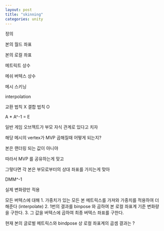 ```yaml
---
layout: post
title: "skinning"
categories: unity
---
```


정의

본의 월드 좌표

본의 로컬 좌표

메트릭트 상수

메쉬 버텍스 상수

메시 스키닝

interpolation


교환 법칙 X
결합 법칙 O

A * A^-1 = E 


일반 게임 오브젝트가 부모 자식 관계로 있다고 치자

해당 메시의 vertex가 MVP 곱해질때 어떻게 되는지?

본은 랜더링 되는 값이 아니야

따라서 MVP 를 공유하는게 맞고

그렇다면 각 본은 부모로부터의 상대 좌표를 가지는게 맞아 

DMM^-1

실제 변화량만 적용


모든 버텍스에 대해
	1. 가중치가 있는 모든 본 메트릭스를 가져와 가중치를 적용하여 더해준다 (interpolate)
	2. 1번의 결과를 binpose 와 곱하여 본 로컬 좌표계 기준 변화량을 구한다.
	3. 그 값을 버텍스에 곱하여 최종 버텍스 좌표를 구한다.


현재 본의 글로벌 메트릭스와 bindpose 상 로컬 좌표계의 곱셈 결과는 ?